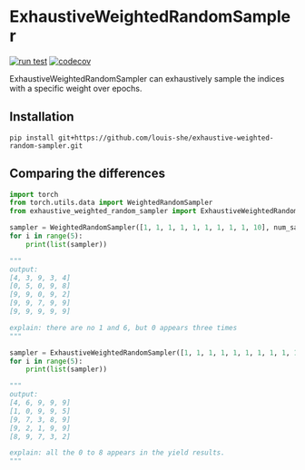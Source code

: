 # ExhaustiveWeightedRandomSampler
[![run test](https://github.com/louis-she/exhaustive-weighted-random-sampler/actions/workflows/test.yaml/badge.svg)](https://github.com/louis-she/exhaustive-weighted-random-sampler/actions/workflows/test.yaml)
[![codecov](https://codecov.io/gh/louis-she/exhaustive-weighted-random-sampler/branch/main/graph/badge.svg?token=MMZ4PEB1Y7)](https://codecov.io/gh/louis-she/exhaustive-weighted-random-sampler)

ExhaustiveWeightedRandomSampler can exhaustively sample the indices with a specific weight over epochs.

## Installation

```
pip install git+https://github.com/louis-she/exhaustive-weighted-random-sampler.git
```

## Comparing the differences

```python
import torch
from torch.utils.data import WeightedRandomSampler
from exhaustive_weighted_random_sampler import ExhaustiveWeightedRandomSampler

sampler = WeightedRandomSampler([1, 1, 1, 1, 1, 1, 1, 1, 1, 10], num_samples=5)
for i in range(5):
    print(list(sampler))

"""
output:
[4, 3, 9, 3, 4]
[0, 5, 0, 9, 8]
[9, 9, 0, 9, 2]
[9, 9, 7, 9, 9]
[9, 9, 9, 9, 9]

explain: there are no 1 and 6, but 0 appears three times
"""

sampler = ExhaustiveWeightedRandomSampler([1, 1, 1, 1, 1, 1, 1, 1, 1, 10], num_samples=5)
for i in range(5):
    print(list(sampler))

"""
output:
[4, 6, 9, 9, 9]
[1, 0, 9, 9, 5]
[9, 7, 3, 8, 9]
[9, 2, 1, 9, 9]
[8, 9, 7, 3, 2]

explain: all the 0 to 8 appears in the yield results.
"""
```
